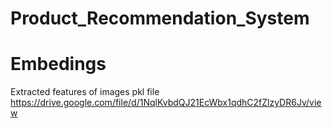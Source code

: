 # Product_Recommendation_System

# Embedings
Extracted features of images pkl file
https://drive.google.com/file/d/1NqlKvbdQJ21EcWbx1qdhC2fZlzyDR6Jv/view
